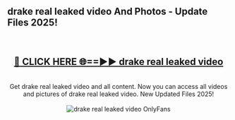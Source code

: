 <h2>drake real leaked video And Photos - Update Files 2025!</h2>
<br>
<div align="center">
<h2><a href="https://betterlinks.top/A2PfLJ" rel="nofollow">🔴 CLICK HERE 🌐==►► drake real leaked video</a></h2>
<br>
Get drake real leaked video and all content. Now you can access all videos and pictures of drake real leaked video. New Updated Files 2025!
<br>
<br>
<a href="https://betterlinks.top/A2PfLJ" rel="nofollow" data-target="animated-image.originalLink"><img src="https://i.imgur.com/dJHk4Zq.gif" alt="drake real leaked video OnlyFans" style="max-width: 100%; display: inline-block;" data-target="animated-image.originalImage"></a>
</div>
<br>